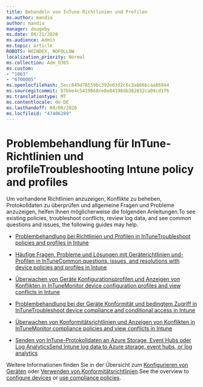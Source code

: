 ```yaml
---
title: Behandeln von InTune-Richtlinien und Profilen
ms.author: mandia
author: mandia
manager: dougeby
ms.date: 04/21/2020
ms.audience: Admin
ms.topic: article
ROBOTS: NOINDEX, NOFOLLOW
localization_priority: Normal
ms.collection: Adm_O365
ms.custom:
- "1063"
- "6700005"
ms.openlocfilehash: 5ecc849d78559bc392e83d2c6c3a866bcaa86944
ms.sourcegitcommit: b7bbe4c5419668ce8e84196db382032ca09cd176
ms.translationtype: MT
ms.contentlocale: de-DE
ms.lasthandoff: 09/08/2020
ms.locfileid: "47406289"
---
```

# <a name="troubleshooting-intune-policy-and-profiles"></a><span data-ttu-id="5624d-102">Problembehandlung für InTune-Richtlinien und profile</span><span class="sxs-lookup"><span data-stu-id="5624d-102">Troubleshooting Intune policy and profiles</span></span>

<span data-ttu-id="5624d-103">Um vorhandene Richtlinien anzuzeigen, Konflikte zu beheben, Protokolldaten zu überprüfen und allgemeine Fragen und Probleme anzuzeigen, helfen Ihnen möglicherweise die folgenden Anleitungen.</span><span class="sxs-lookup"><span data-stu-id="5624d-103">To see existing policies, troubleshoot conflicts, review log data, and see common questions and issues, the following guides may help.</span></span>

- [<span data-ttu-id="5624d-104">Problembehandlung bei Richtlinien und Profilen in InTune</span><span class="sxs-lookup"><span data-stu-id="5624d-104">Troubleshoot policies and profiles in Intune</span></span>](https://docs.microsoft.com/mem/intune/configuration/troubleshoot-policies-in-microsoft-intune)

- [<span data-ttu-id="5624d-105">Häufige Fragen, Probleme und Lösungen mit Geräterichtlinien und-Profilen in InTune</span><span class="sxs-lookup"><span data-stu-id="5624d-105">Common questions, issues, and resolutions with device policies and profiles in Intune</span></span>](https://docs.microsoft.com/intune/device-profile-troubleshoot)

- [<span data-ttu-id="5624d-106">Überwachen von Geräte Konfigurationsprofilen und Anzeigen von Konflikten in InTune</span><span class="sxs-lookup"><span data-stu-id="5624d-106">Monitor device configuration profiles and view conflicts in Intune</span></span>](https://docs.microsoft.com/intune/device-profile-monitor)

- [<span data-ttu-id="5624d-107">Problembehandlung bei der Geräte Konformität und bedingtem Zugriff in InTune</span><span class="sxs-lookup"><span data-stu-id="5624d-107">Troubleshoot device compliance and conditional access in Intune</span></span>](https://docs.microsoft.com/intune/troubleshoot-conditional-access)

- [<span data-ttu-id="5624d-108">Überwachen von Konformitätsrichtlinien und Anzeigen von Konflikten in InTune</span><span class="sxs-lookup"><span data-stu-id="5624d-108">Monitor compliance policies and view conflicts in Intune</span></span>](https://docs.microsoft.com/intune/compliance-policy-monitor)

- [<span data-ttu-id="5624d-109">Senden von InTune-Protokolldaten an Azure Storage, Event Hubs oder Log Analytics</span><span class="sxs-lookup"><span data-stu-id="5624d-109">Send Intune log data to Azure storage, event hubs, or log analytics</span></span>](https://docs.microsoft.com/intune/review-logs-using-azure-monitor)

<span data-ttu-id="5624d-110">Weitere Informationen finden Sie in der Übersicht zum [Konfigurieren von Geräten](https://docs.microsoft.com/intune/device-profiles) oder [Verwenden von Konformitätsrichtlinien](https://docs.microsoft.com/intune/device-compliance-get-started).</span><span class="sxs-lookup"><span data-stu-id="5624d-110">See the overview to [configure devices](https://docs.microsoft.com/intune/device-profiles) or [use compliance policies](https://docs.microsoft.com/intune/device-compliance-get-started).</span></span>